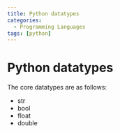 ```yaml
---
title: Python datatypes
categories:
  - Programming Languages
tags: [python]
---
```


# Python datatypes

The core datatypes are as follows:

- str
- bool
- float
- double
